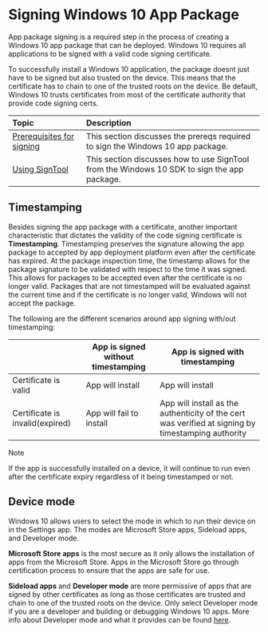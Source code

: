 # Signing Windows 10 App Package 

App package signing is a required step in the process of creating a Windows 10 app package that can be deployed. Windows 10 requires all applications to be signed with a valid code signing certificate. 

To successfully install a Windows 10 application, the package doesnt just have to be signed but also trusted on the device. This means that the certificate has to chain to one of the trusted roots on the device. Be default, Windows 10 trusts certificates from most of the certificate authority that provide code signing certs. 

|Topic| Description |
|:---|:---|
|[Prerequisites for signing](https://docs.microsoft.com/en-us/windows/uwp/packaging/sign-app-package-using-signtool?context=/windows/msix/render#prerequisites)| This section discusses the prereqs required to sign the Windows 10 app package. | 
|[Using SignTool](https://docs.microsoft.com/en-us/windows/uwp/packaging/sign-app-package-using-signtool?context=/windows/msix/render#using-signtool)| This section discusses how to use SignTool from the Windows 10 SDK to sign the app package.|

## Timestamping 

Besides signing the app package with a certificate, another important characteristic that dictates the validity of the code signing certificate is **Timestamping**. Timestamping preserves the signature allowing the app package to accepted by app deployment platform even after the certificate has expired. At the package inspection time, the timestamp allows for the package signature to be validated with respect to the time it was signed. This allows for packages to be accepted even after the certificate is no longer valid. Packages that are not timestamped will be evaluated against the current time and if the certificate is no longer valid, Windows will not accept the package. 

The following are the different scenarios around app signing with/out timestamping:

| |App is signed without timestamping | App is signed with timestamping |
|---|---------------------------------- | ------------------------------- |
| Certificate is valid |App will install | App will install |
| Certificate is invalid(expired) | App will fail to install | App will install as the authenticity of the cert was verified at signing by timestamping authority |

 > [!NOTE]
 > If the app is successfully installed on a device, it will continue to run even after the certificate expiry regardless of it being timestamped or not. 

## Device mode

Windows 10 allows users to select the mode in which to run their device on in the Settings app. The modes are Microsoft Store apps, Sideload apps, and Developer mode. 

**Microsoft Store apps** is the most secure as it only allows the installation of apps from the Microsoft Store. Apps in the Microsoft Store go through certification process to ensure that the apps are safe for use. 

**Sideload apps**  and **Developer mode** are more permissive of apps that are signed by other certificates as long as those certificates are trusted and chain to one of the trusted roots on the device. Only select Developer mode if you are a developer and building or debugging Windows 10 apps. More info about Developer mode and what it provides can be found [here](https://docs.microsoft.com/en-us/windows/uwp/get-started/enable-your-device-for-development). 
